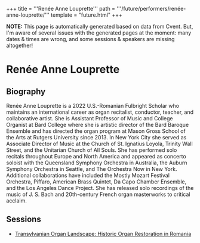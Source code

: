 +++
title = '''Renée Anne Louprette'''
path = '''/future/performers/renée-anne-louprette/'''
template = "future.html"
+++

<p class="todo">
<strong>NOTE:</strong> This page is automatically generated based on data from Cvent.
But, I'm aware of several issues with the generated pages at the moment:
many dates & times are wrong, and some sessions & speakers are missing altogether!
</p>

<h1>Renée Anne Louprette</h1>
<h2>Biography</h2>
<p>Renée Anne Louprette is a 2022 U.S.-Romanian Fulbright Scholar who maintains an international career as organ recitalist, conductor, teacher, and collaborative artist. She is Assistant Professor of Music and College Organist at Bard College where she is artistic director of the Bard Baroque Ensemble and has directed the organ program at Mason Gross School of the Arts at Rutgers University since 2013. In New York City she served as Associate Director of Music at the Church of St. Ignatius Loyola, Trinity Wall Street, and the Unitarian Church of All Souls. She has performed solo recitals throughout Europe and North America and appeared as concerto soloist with the Queensland Symphony Orchestra in Australia, the Auburn Symphony Orchestra in Seattle, and The Orchestra Now in New York. Additional collaborations have included the Mostly Mozart Festival Orchestra, Piffaro, American Brass Quintet, Da Capo Chamber Ensemble, and the Los Angeles Dance Project. She has released solo recordings of the music of J. S. Bach and 20th-century French organ masterworks to critical acclaim.</p>
<h2>Sessions</h2>
<ul><li><a href="/future/sessions/transylvanian-organ-landscape-historic-organ-restoration-in-romania/">Transylvanian Organ Landscape: Historic Organ Restoration in Romania</a></li>

